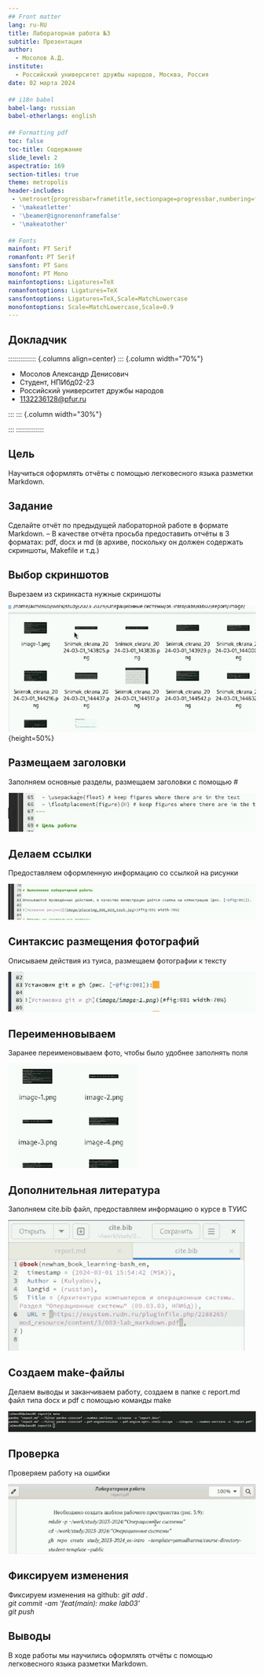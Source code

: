 ```yaml
---
## Front matter
lang: ru-RU
title: Лабораторная работа №3
subtitle: Презентация
author:
  - Мосолов А.Д.
institute:
  - Российский университет дружбы народов, Москва, Россия
date: 02 марта 2024

## i18n babel
babel-lang: russian
babel-otherlangs: english

## Formatting pdf
toc: false
toc-title: Содержание
slide_level: 2
aspectratio: 169
section-titles: true
theme: metropolis
header-includes:
 - \metroset{progressbar=frametitle,sectionpage=progressbar,numbering=fraction}
 - '\makeatletter'
 - '\beamer@ignorenonframefalse'
 - '\makeatother'

## Fonts
mainfont: PT Serif
romanfont: PT Serif
sansfont: PT Sans
monofont: PT Mono
mainfontoptions: Ligatures=TeX
romanfontoptions: Ligatures=TeX
sansfontoptions: Ligatures=TeX,Scale=MatchLowercase
monofontoptions: Scale=MatchLowercase,Scale=0.9
---
```


## Докладчик

:::::::::::::: {.columns align=center}
::: {.column width="70%"}

  * Мосолов Александр Денисович
  * Студент, НПИбд02-23
  * Российский университет дружбы народов
  * [1132236128@pfur.ru](mailto:1132236128@pfur.ru)

:::
::: {.column width="30%"}

:::
::::::::::::::

## Цель

Научиться оформлять отчёты с помощью легковесного языка разметки Markdown.

## Задание

Сделайте отчёт по предыдущей лабораторной работе в формате Markdown.
– В качестве отчёта просьба предоставить отчёты в 3 форматах: pdf, docx и md (в архиве,
поскольку он должен содержать скриншоты, Makefile и т.д.)

## Выбор скриншотов

Вырезаем из скринкаста нужные скриншоты

![Выбор скриншотов](image/image-1.png){height=50%}

## Размещаем заголовки

Заполняем основные разделы, размещаем заголовки с помощью #

![Размещаем заголовки](image/image-2.png)

## Делаем ссылки

Предоставляем оформленную информацию со ссылкой на рисунки

![Делаем ссылки](image/image-3.png)

## Синтаксис размещения фотографий

Описываем действия из туиса, размещаем фотографии к тексту

![Синтаксис размещения фотографий](image/image-4.png)

## Переименновываем

Заранее переименовываем фото, чтобы было удобнее заполнять поля

![Переименновываем](image/image-5.png)

## Дополнительная литература

Заполняем cite.bib файл, предоставляем информацию о курсе в ТУИС

![Доп. литература](image/image-6.png)

## Создаем make-файлы

Делаем выводы и заканчиваем работу, создаем в папке с report.md файл типа docx и pdf с помощью команды make

![Создаем make-файлы](image/image-7.png)

## Проверка

Проверяем работу на ошибки

![Проверка](image/image-8.png)

## Фиксируем изменения

Фиксируем изменения на github:
*git add .*  
*git commit -am 'feat(main): make lab03'*  
*git push* 

## Выводы

В ходе работы мы научились оформлять отчёты с помощью легковесного языка разметки Markdown.

